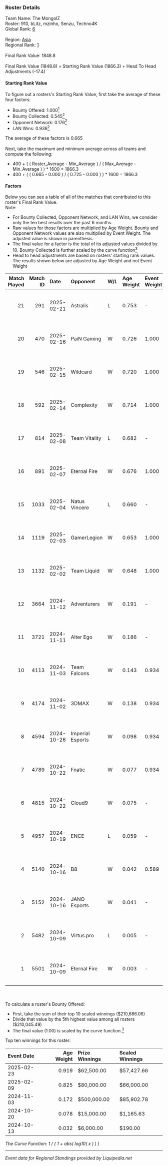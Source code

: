 ### Roster Details<br />
Team Name: The MongolZ<br />
Roster: 910, bLitz, mzinho, Senzu, Techno4K<br />
Global Rank: [6](../standings_global.md)<br />
<br />
Region: [Asia]( ../standings_asia.md)<br />
Regional Rank: [1]( ../standings_asia.md)<br />
<br />
Final Rank Value:  1848.8<br />
<br />
Final Rank Value (1848.8) = Starting Rank Value (1866.3) + Head To Head Adjustments (-17.4)<br />

#### Starting Rank Value<br />
To figure out a rosters's Starting Rank Value, first take the average of these four factors:<br />
- Bounty Offered: 1.000[<sup>1</sup>](#table2)
- Bounty Collected: 0.545[<sup>2</sup>](#table1)
- Opponent Network: 0.176[<sup>2</sup>](#table1)
- LAN Wins: 0.938[<sup>2</sup>](#table1)

The average of these factors is 0.665<br />
<br />
Next, take the maximum and minimum average across all teams and compute the following:<br />
- 400 + ( ( Roster_Average - Min_Average ) / ( Max_Average - Min_Average ) ) * 1600 = 1866.3
- 400 + ( ( 0.665 - 0.000 ) / ( 0.725 - 0.000 ) ) * 1600 = 1866.3


#### Factors<br />
Below you can see a table of all of the matches that contributed to this roster's Final Rank Value.<br />
Note:<br />

- For Bounty Collected, Opponent Network, and LAN Wins, we consider only the ten best results over the past 6 months.
- Raw values for those factors are multiplied by Age Weight. Bounty and Opponent Network values are also multiplied by Event Weight. The adjusted value is shown in parenthesis.
- The final value for a factor is the total of its adjusted values divided by 10. Bounty Collected is further scaled by the curve function[<sup>3</sup>](#curveFunction)
- Head to head adjustments are based on rosters' starting rank values. The results shown below are adjusted by Age Weight and not Event Weight
<span id="table1"></span><br />


| Match Played | Match ID | Date       | Opponent         | W/L | Age Weight | Event Weight | Bounty Collected | Opponent Network | LAN Wins  | H2H Adj. | Roster                              |
| -: | -: | :- | :- | :- | :- | :- | :- | :- | :- | -: | :- |
|           21 |      291 | 2025-02-21 | Astralis         | L   | 0.753      | -            | -                | -                | -         |   -14.11 | 910, bLitz, mzinho, Senzu, Techno4K |
|           20 |      470 | 2025-02-16 | PaiN Gaming      | W   | 0.726      | 1.000        | 0.357 (0.311)    | 0.371 (0.323)    | 1 (0.872) |     5.35 | 910, bLitz, mzinho, Senzu, Techno4K |
|           19 |      546 | 2025-02-15 | Wildcard         | W   | 0.720      | 1.000        | 0.162 (0.140)    | 0.216 (0.187)    | 1 (0.863) |     0.40 | 910, bLitz, mzinho, Senzu, Techno4K |
|           18 |      592 | 2025-02-14 | Complexity       | W   | 0.714      | 1.000        | 0.092 (0.079)    | 0.102 (0.088)    | 1 (0.857) |     0.12 | 910, bLitz, mzinho, Senzu, Techno4K |
|           17 |      814 | 2025-02-08 | Team Vitality    | L   | 0.682      | -            | -                | -                | -         |   -10.18 | 910, bLitz, mzinho, Senzu, Techno4K |
|           16 |      891 | 2025-02-07 | Eternal Fire     | W   | 0.676      | 1.000        | 0.731 (0.593)    | 0.557 (0.452)    | 1 (0.811) |    12.59 | 910, bLitz, mzinho, Senzu, Techno4K |
|           15 |     1033 | 2025-02-04 | Natus Vincere    | L   | 0.660      | -            | -                | -                | -         |   -16.80 | 910, bLitz, mzinho, Senzu, Techno4K |
|           14 |     1119 | 2025-02-03 | GamerLegion      | W   | 0.653      | 1.000        | 0.094 (0.074)    | 0.415 (0.325)    | 1 (0.784) |     3.25 | 910, bLitz, mzinho, Senzu, Techno4K |
|           13 |     1132 | 2025-02-02 | Team Liquid      | W   | 0.648      | 1.000        | 0.075 (0.058)    | 0.180 (0.140)    | 1 (0.777) |     0.41 | 910, bLitz, mzinho, Senzu, Techno4K |
|           12 |     3664 | 2024-11-12 | Adventurers      | W   | 0.191      | -            | -                | -                | 1 (0.229) |     0.01 | 910, bLitz, mzinho, Senzu, Techno4K |
|           11 |     3721 | 2024-11-11 | Alter Ego        | W   | 0.186      | -            | -                | -                | 1 (0.223) |     0.00 | 910, bLitz, mzinho, Senzu, Techno4K |
|           10 |     4113 | 2024-11-03 | Team Falcons     | W   | 0.143      | 0.934        | 1.000 (0.160)    | 0.495 (0.079)    | 1 (0.172) |     2.70 | 910, bLitz, mzinho, Senzu, Techno4K |
|            9 |     4174 | 2024-11-02 | 3DMAX            | W   | 0.138      | 0.934        | 0.261 (0.040)    | 0.383 (0.059)    | 1 (0.166) |     0.64 | 910, bLitz, mzinho, Senzu, Techno4K |
|            8 |     4594 | 2024-10-26 | Imperial Esports | W   | 0.098      | 0.934        | 0.061 (0.007)    | 0.576 (0.063)    | -         |     0.01 | 910, bLitz, mzinho, Senzu, Techno4K |
|            7 |     4789 | 2024-10-22 | Fnatic           | W   | 0.077      | 0.934        | -                | 0.471 (0.041)    | -         |     0.02 | 910, bLitz, mzinho, Senzu, Techno4K |
|            6 |     4815 | 2024-10-22 | Cloud9           | W   | 0.075      | -            | -                | -                | -         |     0.00 | 910, bLitz, mzinho, Senzu, Techno4K |
|            5 |     4957 | 2024-10-19 | ENCE             | L   | 0.059      | -            | -                | -                | -         |    -1.85 | 910, bLitz, mzinho, Senzu, Techno4K |
|            4 |     5140 | 2024-10-16 | B8               | W   | 0.042      | 0.589        | 0.134 (0.004)    | -                | -         |     0.02 | 910, bLitz, mzinho, Senzu, Techno4K |
|            3 |     5152 | 2024-10-16 | JANO Esports     | W   | 0.041      | -            | -                | -                | -         |     0.01 | 910, bLitz, mzinho, Senzu, Techno4K |
|            2 |     5482 | 2024-10-09 | Virtus.pro       | L   | 0.005      | -            | -                | -                | -         |    -0.11 | 910, bLitz, mzinho, Senzu, Techno4K |
|            1 |     5501 | 2024-10-09 | Eternal Fire     | W   | 0.003      | -            | -                | -                | -         |     0.07 | 910, bLitz, mzinho, Senzu, Techno4K |

<br />
<span id="table2"></span><br />
To calculate a roster's Bounty Offered:<br />

- First, take the sum of their top 10 scaled winnings ($210,686.06)
- Divide that value by the 5th highest value among all rosters ($210,045.49)
- The final value (1.00) is scaled by the curve function.[<sup>3</sup>](#curveFunction)

Top ten winnings for this roster:<br />

| Event Date | Age Weight | Prize Winnings | Scaled Winnings |
| :- | -: | :- | :- |
| 2025-02-23 |      0.919 | $62,500.00     | $57,427.66      |
| 2025-02-09 |      0.825 | $80,000.00     | $66,000.00      |
| 2024-11-03 |      0.172 | $500,000.00    | $85,902.78      |
| 2024-10-20 |      0.078 | $15,000.00     | $1,165.63       |
| 2024-10-13 |      0.032 | $6,000.00      | $190.00         |


<span id="curveFunction"></span>_The Curve Function: 1 / ( 1 + abs( log10( x ) ) )_<br />

---
_Event data for Regional Standings provided by Liquipedia.net_<br />
